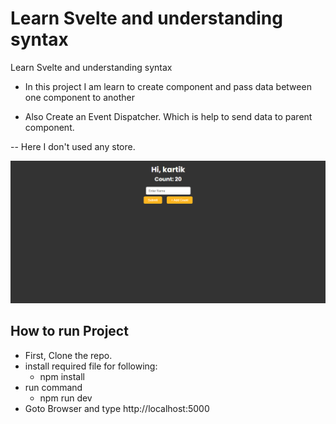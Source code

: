 # Learn Svelte and understanding syntax
 Learn Svelte and understanding syntax

- In this project I am learn to create component and pass data between one component to another

- Also Create an Event Dispatcher. Which is help to send data to parent component.

-- Here I don't used any store.


![Learn Svelte and understanding syntax](output.png)


## How to run Project

- First, Clone the repo.
- install required file for following:
    - npm install
- run command
    - npm run dev
- Goto Browser and type http://localhost:5000